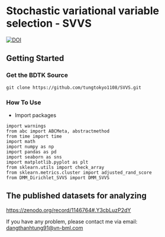 # Stochastic variational variable selection - SVVS
[![DOI](https://zenodo.org/badge/387373494.svg)](https://zenodo.org/badge/latestdoi/387373494)

## Getting Started 
### Get the BDTK Source

```
git clone https://github.com/tungtokyo1108/SVVS.git 
```

### How To Use 

- Import packages 
```
import warnings
from abc import ABCMeta, abstractmethod
from time import time 
import math
import numpy as np
import pandas as pd
import seaborn as sns
import matplotlib.pyplot as plt
from sklearn.utils import check_array
from sklearn.metrics.cluster import adjusted_rand_score
from DMM_Dirichlet_SVVS import DMM_SVVS
```


## The published datasets for analyzing 
https://zenodo.org/record/1146764#.Y3cbLuzP2dY

If you have any problem, please contact me via email: dangthanhtung91@vn-bml.com  
